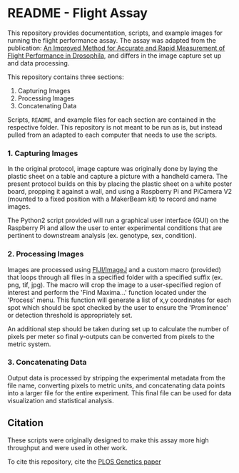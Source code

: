 # README - Flight Assay

This repository provides documentation, scripts, and example images for running the flight performance assay. The assay was adapted from the publication: [An Improved Method for Accurate and Rapid Measurement of Flight Performance in Drosophila](https://www.jove.com/t/51223/an-improved-method-for-accurate-rapid-measurement-flight-performance), and differs in the image capture set up and data processing.

This repository contains three sections:

<ol>
	<li>Capturing Images</li>
	<li>Processing Images</li>
	<li>Concatenating Data</li>
</ol>

Scripts, `README`, and example files for each section are contained in the respective folder. This repository is not meant to be run as is, but instead pulled from an adapted to each computer that needs to use the scripts.

### 1. Capturing Images

In the original protocol, image capture was originally done by laying the plastic sheet on a table and capture a picture with a handheld camera. The present protocol builds on this by placing the plastic sheet on a white poster board, propping it against a wall, and using a Raspberry Pi and PiCamera V2 (mounted to a fixed position with a MakerBeam kit) to record and name images.

The Python2 script provided will run a graphical user interface (GUI) on the Raspberry Pi and allow the user to enter experimental conditions that are pertinent to downstream analysis (ex. genotype, sex, condition).


### 2. Processing Images

Images are processed using [FIJI/ImageJ](https://imagej.net/software/fiji/downloads) and a custom macro (provided) that loops through all files in a specified folder with a specified suffix (ex. png, tif, jpg). The macro will crop the image to a user-specified region of interest and perform the 'Find Maxima...' function located under the 'Process' menu. This function will generate a list of x,y coordinates for each spot which should be spot checked by the user to ensure the 'Prominence' or detection threshold is appropriately set.

An additional step should be taken during set up to calculate the number of pixels per meter so final y-outputs can be converted from pixels to the metric system.


### 3. Concatenating Data

Output data is processed by stripping the experimental metadata from the file name, converting pixels to metric units, and concatenating data points into a larger file for the entire experiment. This final file can be used for data visualization and statistical analysis.


## Citation
These scripts were originally designed to make this assay more high throughput and were used in other work.

To cite this repository, cite the [PLOS Genetics paper](https://doi.org/10.1371/journal.pgen.1008887)